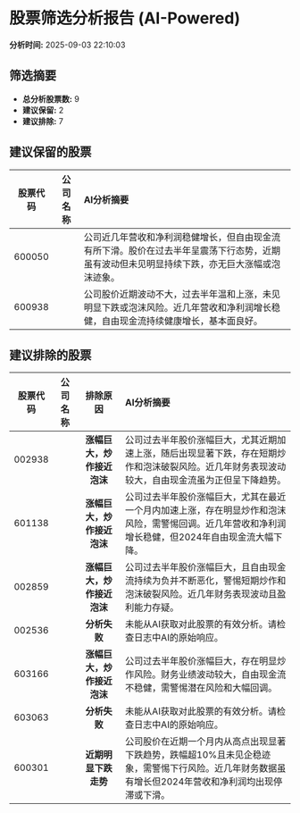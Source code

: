 # 股票筛选分析报告 (AI-Powered)

**分析时间:** 2025-09-03 22:10:03

## 筛选摘要

- **总分析股票数:** 9
- **建议保留:** 2
- **建议排除:** 7

## 建议保留的股票

| 股票代码 | 公司名称 | AI分析摘要 |
|:---:|:---:|:---|
| 600050 |  | 公司近几年营收和净利润稳健增长，但自由现金流有所下滑。股价在过去半年呈震荡下行态势，近期虽有波动但未见明显持续下跌，亦无巨大涨幅或泡沫迹象。 |
| 600938 |  | 公司股价近期波动不大，过去半年温和上涨，未见明显下跌或泡沫风险。近几年营收和净利润增长稳健，自由现金流持续健康增长，基本面良好。 |

## 建议排除的股票

| 股票代码 | 公司名称 | 排除原因 | AI分析摘要 |
|:---:|:---:|:---:|:---|
| 002938 |  | **涨幅巨大，炒作接近泡沫** | 公司过去半年股价涨幅巨大，尤其近期加速上涨，随后出现显著下跌，存在短期炒作和泡沫破裂风险。近几年财务表现波动较大，自由现金流虽为正但呈下降趋势。 |
| 601138 |  | **涨幅巨大，炒作接近泡沫** | 公司过去半年股价涨幅巨大，尤其在最近一个月内加速上涨，存在明显炒作和泡沫风险，需警惕回调。近几年营收和净利润增长稳健，但2024年自由现金流大幅下降。 |
| 002859 |  | **涨幅巨大，炒作接近泡沫** | 公司过去半年股价涨幅巨大，且自由现金流持续为负并不断恶化，警惕短期炒作和泡沫破裂风险。近几年财务表现波动且盈利能力存疑。 |
| 002536 |  | **分析失败** | 未能从AI获取对此股票的有效分析。请检查日志中AI的原始响应。 |
| 603166 |  | **涨幅巨大，炒作接近泡沫** | 公司过去半年股价涨幅巨大，存在明显炒作风险。财务业绩波动较大，自由现金流不稳健，需警惕潜在风险和大幅回调。 |
| 603063 |  | **分析失败** | 未能从AI获取对此股票的有效分析。请检查日志中AI的原始响应。 |
| 600301 |  | **近期明显下跌走势** | 公司股价在近期一个月内从高点出现显著下跌趋势，跌幅超10%且未见企稳迹象，需警惕下行风险。近几年财务数据虽有增长但2024年营收和净利润均出现停滞或下滑。 |
